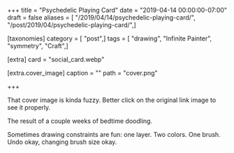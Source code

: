 +++
title = "Psychedelic Playing Card"
date = "2019-04-14 00:00:00-07:00"
draft = false
aliases = [ "/2019/04/14/psychedelic-playing-card/", "/post/2019/04/psychedelic-playing-card/",]

[taxonomies]
category = [ "post",]
tags = [ "drawing", "Infinite Painter", "symmetry", "Craft",]

[extra]
card = "social_card.webp"

[extra.cover_image]
caption = ""
path = "cover.png"

+++

That cover image is kinda fuzzy. Better click on the original link image to see it properly.

<!--more-->
The result of a couple weeks of bedtime doodling.

Sometimes drawing constraints are fun: one layer. Two colors. One brush. Undo okay, changing brush size okay.